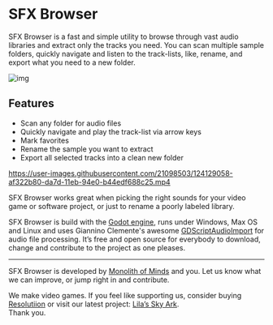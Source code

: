 # SFX Browser

SFX Browser is a fast and simple utility to browse through vast audio libraries and extract only the tracks you need. You can scan multiple sample folders, quickly navigate and listen to the track-lists, like, rename, and export what you need to a new folder.

![img](https://user-images.githubusercontent.com/21098503/123825223-05c52b80-d8ff-11eb-83f7-5dc0dbd224e1.png)

## Features
- Scan any folder for audio files
- Quickly navigate and play the track-list via arrow keys
- Mark favorites 
- Rename the sample you want to extract
- Export all selected tracks into a clean new folder


https://user-images.githubusercontent.com/21098503/124129058-af322b80-da7d-11eb-94e0-b44edf688c25.mp4

SFX Browser works great when picking the right sounds for your video game or software project, or just to rename a poorly labeled library.

SFX Browser is build with the [Godot engine](https://github.com/godotengine/godot), runs under Windows, Max OS and Linux and uses Giannino Clemente's awesome [GDScriptAudioImport](https://github.com/Gianclgar/GDScriptAudioImport) for audio file processing. It’s free and open source for everybody to download, change and contribute to the project as one pleases.

---

SFX Browser is developed by [Monolith of Minds](https://monolithofminds.com/) and you. Let us know what we can improve, or jump right in and contribute.

We make video games. If you feel like supporting us, consider buying [Resolutiion](https://monolithofminds.com/resolutiion.html) or visit our latest project: [Lila’s Sky Ark](https://monolithofminds.com/lilasskyark.html).  
Thank you.
